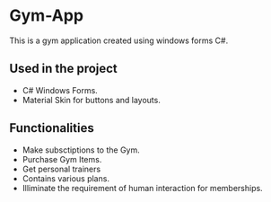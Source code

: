 # Gym-App
This is a gym application created using windows forms C#.

## Used in the project
- C# Windows Forms.
- Material Skin for buttons and layouts.

## Functionalities
- Make subsctiptions to the Gym.
- Purchase Gym Items.
- Get personal trainers
- Contains various plans.
- Illiminate the requirement of human interaction for memberships.

